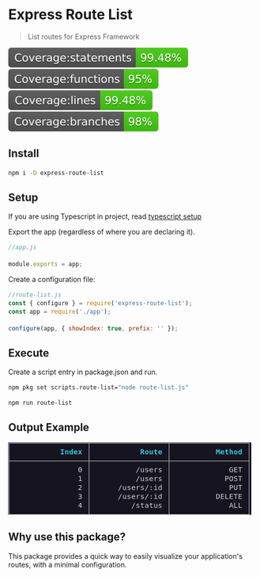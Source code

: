# Express Route List

> List routes for Express Framework

![](./docs/badge-statements.svg) ![](./docs/badge-functions.svg) ![](./docs/badge-lines.svg) ![](./docs/badge-branches.svg)

[license-url]: https://opensource.org/licenses/MIT

## Install

```bash
npm i -D express-route-list
```

## Setup

If you are using Typescript in project, read [typescript setup](./docs/TSCONFIGURATION.md)

Export the app (regardless of where you are declaring it).

```js
//app.js

module.exports = app;
```

Create a configuration file:

```js
//route-list.js
const { configure } = require('express-route-list');
const app = require('./app');

configure(app, { showIndex: true, prefix: '' });
```

## Execute

Create a script entry in package.json and run.

```bash
npm pkg set scripts.route-list="node route-list.js"
```

```bash
npm run route-list
```

## Output Example

![](./docs/output.png)

## Why use this package?

This package provides a quick way to easily visualize your application's routes, with a minimal configuration.
